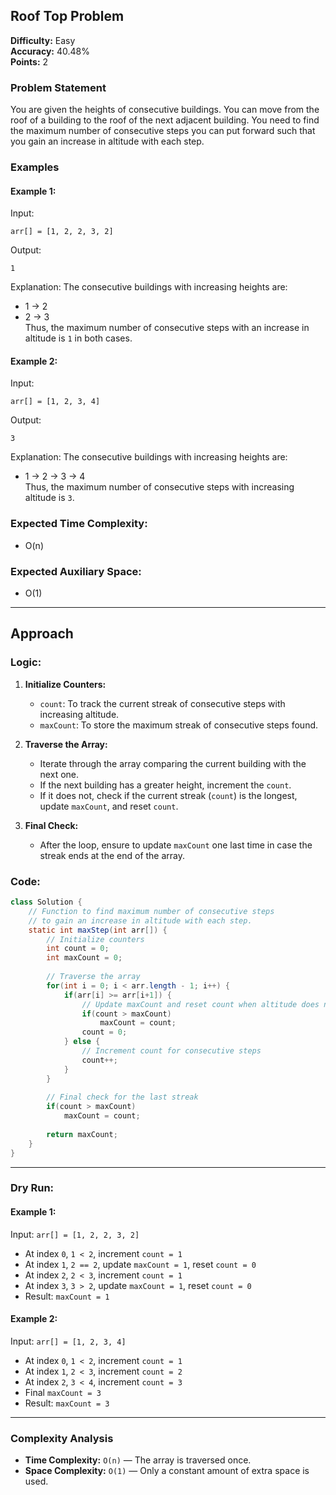 
## Roof Top Problem

**Difficulty:** Easy  
**Accuracy:** 40.48%  
**Points:** 2

### Problem Statement
You are given the heights of consecutive buildings. You can move from the roof of a building to the roof of the next adjacent building. You need to find the maximum number of consecutive steps you can put forward such that you gain an increase in altitude with each step.

### Examples

#### Example 1:
Input:
```
arr[] = [1, 2, 2, 3, 2]
```
Output:
```
1
```
Explanation: The consecutive buildings with increasing heights are:
- 1 -> 2
- 2 -> 3  
Thus, the maximum number of consecutive steps with an increase in altitude is `1` in both cases.

#### Example 2:
Input:
```
arr[] = [1, 2, 3, 4]
```
Output:
```
3
```
Explanation: The consecutive buildings with increasing heights are:
- 1 -> 2 -> 3 -> 4  
Thus, the maximum number of consecutive steps with increasing altitude is `3`.

### Expected Time Complexity:
- O(n)

### Expected Auxiliary Space:
- O(1)

---

## Approach

### Logic:

1. **Initialize Counters:**
   - `count`: To track the current streak of consecutive steps with increasing altitude.
   - `maxCount`: To store the maximum streak of consecutive steps found.

2. **Traverse the Array:**
   - Iterate through the array comparing the current building with the next one.
   - If the next building has a greater height, increment the `count`.
   - If it does not, check if the current streak (`count`) is the longest, update `maxCount`, and reset `count`.

3. **Final Check:**
   - After the loop, ensure to update `maxCount` one last time in case the streak ends at the end of the array.

### Code:

```java
class Solution {
    // Function to find maximum number of consecutive steps
    // to gain an increase in altitude with each step.
    static int maxStep(int arr[]) {
        // Initialize counters
        int count = 0;
        int maxCount = 0;
        
        // Traverse the array
        for(int i = 0; i < arr.length - 1; i++) {
            if(arr[i] >= arr[i+1]) {
                // Update maxCount and reset count when altitude does not increase
                if(count > maxCount)
                    maxCount = count;
                count = 0;
            } else {
                // Increment count for consecutive steps
                count++;
            }
        }
        
        // Final check for the last streak
        if(count > maxCount)
            maxCount = count;
        
        return maxCount;
    }
}
```

---

### Dry Run:

#### Example 1:
Input: `arr[] = [1, 2, 2, 3, 2]`
- At index `0`, `1 < 2`, increment `count = 1`
- At index `1`, `2 == 2`, update `maxCount = 1`, reset `count = 0`
- At index `2`, `2 < 3`, increment `count = 1`
- At index `3`, `3 > 2`, update `maxCount = 1`, reset `count = 0`
- Result: `maxCount = 1`

#### Example 2:
Input: `arr[] = [1, 2, 3, 4]`
- At index `0`, `1 < 2`, increment `count = 1`
- At index `1`, `2 < 3`, increment `count = 2`
- At index `2`, `3 < 4`, increment `count = 3`
- Final `maxCount = 3`
- Result: `maxCount = 3`

---

### Complexity Analysis

- **Time Complexity:** `O(n)` — The array is traversed once.
- **Space Complexity:** `O(1)` — Only a constant amount of extra space is used.


